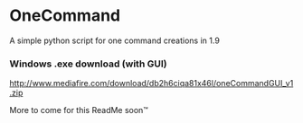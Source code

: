 # OneCommand
A simple python script for one command creations in 1.9

### Windows .exe download (with GUI)
http://www.mediafire.com/download/db2h6ciqa81x46l/oneCommandGUI_v1.zip


More to come for this ReadMe soon™
